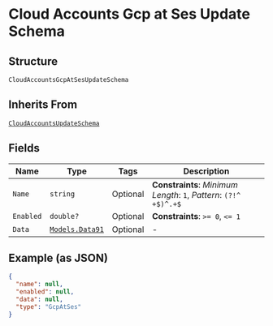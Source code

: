 
# Cloud Accounts Gcp at Ses Update Schema

## Structure

`CloudAccountsGcpAtSesUpdateSchema`

## Inherits From

[`CloudAccountsUpdateSchema`](../../doc/models/cloud-accounts-update-schema.md)

## Fields

| Name | Type | Tags | Description |
|  --- | --- | --- | --- |
| `Name` | `string` | Optional | **Constraints**: *Minimum Length*: `1`, *Pattern*: `(?!^ +$)^.+$` |
| `Enabled` | `double?` | Optional | **Constraints**: `>= 0`, `<= 1` |
| `Data` | [`Models.Data91`](../../doc/models/data-91.md) | Optional | - |

## Example (as JSON)

```json
{
  "name": null,
  "enabled": null,
  "data": null,
  "type": "GcpAtSes"
}
```

